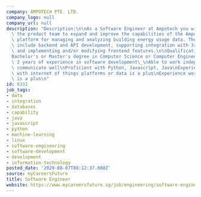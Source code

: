 ```yaml
---
company: AMPOTECH PTE. LTD.
company_logo: null
company_url: null
description: "Description:\n\nAs a Software Engineer at Ampotech you will work with\
  \ the product team to expand and improve the capabilities of the AmpoCloud software\
  \ platform for managing and analyzing building energy usage data. The responsibilities\
  \ include backend and API development, supporting integration with 3rd party software,\
  \ and implementing and/or modifying frontend features.\n\nQualifications:\n\n\n\
  Bachelor's or Master's degree in Computer Science or Computer Engineering\nAt least\
  \ 2 years of experience in software development\_\nAble to work independently and\
  \ communicate well\nProficient with Python, Javascript, Java\nExperience working\
  \ with internet of things platforms or data is a plus\nExperience working with Flutter\
  \ is a plus\n"
id: 6331
job_tags:
- data
- integration
- databases
- capability
- java
- javascript
- python
- machine-learning
- linux
- software-engineering
- software-development
- development
- information-technology
posted_date: '2020-08-07T08:12:37.000Z'
source: myCareersFuture
title: Software Engineer
website: https://www.mycareersfuture.sg/job/engineering/software-engineer-caf65eef9c33b1fee67f4995b093a13a
---
```

